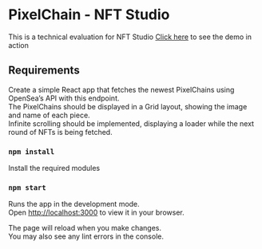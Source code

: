# PixelChain - NFT Studio

This is a technical evaluation for NFT Studio
[Click here](https://62696496f5968c0d438f6603--aesthetic-naiad-8ed31a.netlify.app/) to see the demo in action

## Requirements

Create a simple React app that fetches the newest PixelChains using OpenSea’s API with this endpoint.\
The PixelChains should be displayed in a Grid layout, showing the image and name of each piece.\
Infinite scrolling should be implemented, displaying a loader while the next round of NFTs is being fetched.

### `npm install`

Install the required modules

### `npm start`

Runs the app in the development mode.\
Open [http://localhost:3000](http://localhost:3000) to view it in your browser.

The page will reload when you make changes.\
You may also see any lint errors in the console.


